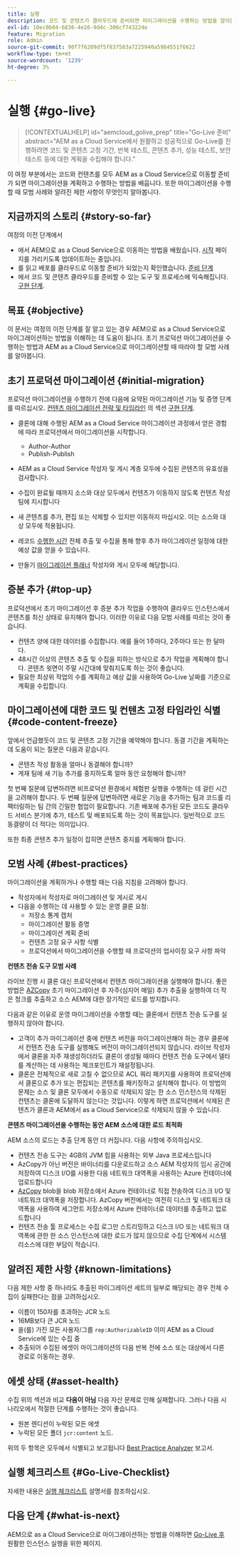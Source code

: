 ```yaml
---
title: 실행
description: 코드 및 콘텐츠가 클라우드에 준비되면 마이그레이션을 수행하는 방법을 알아봅니다
exl-id: 10ec0b04-6836-4e26-9d4c-306cf743224e
feature: Migration
role: Admin
source-git-commit: 90f7f6209df5f837583a7225940a5984551f6622
workflow-type: tm+mt
source-wordcount: '1239'
ht-degree: 3%

---
```


# 실행 {#go-live}

>[!CONTEXTUALHELP]
>id="aemcloud_golive_prep"
>title="Go-Live 준비"
>abstract="AEM as a Cloud Service에서 원활하고 성공적으로 Go-Live를 진행하려면 코드 및 콘텐츠 고정 기간, 반복 테스트, 콘텐츠 추가, 성능 테스트, 보안 테스트 등에 대한 계획을 수립해야 합니다."

이 여정 부분에서는 코드와 컨텐츠를 모두 AEM as a Cloud Service으로 이동할 준비가 되면 마이그레이션을 계획하고 수행하는 방법을 배웁니다. 또한 마이그레이션을 수행할 때 모범 사례와 알려진 제한 사항이 무엇인지 알아봅니다.

## 지금까지의 스토리 {#story-so-far}

여정의 이전 단계에서

* 에서 AEM으로 as a Cloud Service으로 이동하는 방법을 배웠습니다. [시작](/help/journey-migration/getting-started.md) 페이지를 가리키도록 업데이트하는 중입니다.
* 를 읽고 배포를 클라우드로 이동할 준비가 되었는지 확인했습니다. [준비 단계](/help/journey-migration/readiness.md)
* 에서 코드 및 콘텐츠 클라우드를 준비할 수 있는 도구 및 프로세스에 익숙해집니다. [구현 단계](/help/journey-migration/implementation.md).

## 목표 {#objective}

이 문서는 여정의 이전 단계를 잘 알고 있는 경우 AEM으로 as a Cloud Service으로 마이그레이션하는 방법을 이해하는 데 도움이 됩니다. 초기 프로덕션 마이그레이션을 수행하는 방법과 AEM as a Cloud Service으로 마이그레이션할 때 따라야 할 모범 사례를 알아봅니다.

## 초기 프로덕션 마이그레이션 {#initial-migration}

프로덕션 마이그레이션을 수행하기 전에 다음에 요약된 마이그레이션 기능 및 증명 단계를 따르십시오. [컨텐츠 마이그레이션 전략 및 타임라인](/help/journey-migration/implementation.md##strategy-timeline) 의 섹션 [구현 단계](/help/journey-migration/implementation.md).

* 클론에 대해 수행된 AEM as a Cloud Service 마이그레이션 과정에서 얻은 경험에 따라 프로덕션에서 마이그레이션을 시작합니다.
   * Author-Author
   * Publish-Publish

* AEM as a Cloud Service 작성자 및 게시 계층 모두에 수집된 콘텐츠의 유효성을 검사합니다.
* 수집이 완료될 때까지 소스와 대상 모두에서 컨텐츠가 이동하지 않도록 컨텐츠 작성 팀에 지시합니다
* 새 콘텐츠를 추가, 편집 또는 삭제할 수 있지만 이동하지 마십시오. 이는 소스와 대상 모두에 적용됩니다.
* 레코드 [수행한 시간](/help/journey-migration/implementation.md#gathering-data) 전체 추출 및 수집을 통해 향후 추가 마이그레이션 일정에 대한 예상 값을 얻을 수 있습니다.
* 만들기 [마이그레이션 플래너](/help/journey-migration/implementation.md#migration-plan) 작성자와 게시 모두에 해당합니다.

## 증분 추가 {#top-up}

프로덕션에서 초기 마이그레이션 후 증분 추가 작업을 수행하여 클라우드 인스턴스에서 콘텐츠를 최신 상태로 유지해야 합니다. 이러한 이유로 다음 모범 사례를 따르는 것이 좋습니다.

* 컨텐츠 양에 대한 데이터를 수집합니다. 예를 들어 1주마다, 2주마다 또는 한 달마다.
* 48시간 이상의 콘텐츠 추출 및 수집을 피하는 방식으로 추가 작업을 계획해야 합니다. 콘텐츠 윗면이 주말 시간대에 맞춰지도록 하는 것이 좋습니다.
* 필요한 최상위 작업의 수를 계획하고 예상 값을 사용하여 Go-Live 날짜를 기준으로 계획을 수립합니다.

## 마이그레이션에 대한 코드 및 컨텐츠 고정 타임라인 식별 {#code-content-freeze}

앞에서 언급했듯이 코드 및 콘텐츠 고정 기간을 예약해야 합니다. 동결 기간을 계획하는 데 도움이 되는 질문은 다음과 같습니다.

* 콘텐츠 작성 활동을 얼마나 동결해야 합니까?
* 게재 팀에 새 기능 추가를 중지하도록 얼마 동안 요청해야 합니까?

첫 번째 질문에 답변하려면 비프로덕션 환경에서 체험판 실행을 수행하는 데 걸린 시간을 고려해야 합니다. 두 번째 질문에 답변하려면 새로운 기능을 추가하는 팀과 코드를 리팩터링하는 팀 간의 긴밀한 협업이 필요합니다. 기존 배포에 추가된 모든 코드도 클라우드 서비스 분기에 추가, 테스트 및 배포되도록 하는 것이 목표입니다. 일반적으로 코드 동결량이 더 적다는 의미입니다.

또한 최종 콘텐츠 추가 일정이 잡히면 콘텐츠 중지를 계획해야 합니다.

## 모범 사례 {#best-practices}

마이그레이션을 계획하거나 수행할 때는 다음 지침을 고려해야 합니다.

* 작성자에서 작성자로 마이그레이션 및 게시로 게시
* 다음을 수행하는 데 사용할 수 있는 운영 클론 요청:
   * 저장소 통계 캡처
   * 마이그레이션 활동 증명
   * 마이그레이션 계획 준비
   * 컨텐츠 고정 요구 사항 식별
   * 프로덕션에서 마이그레이션을 수행할 때 프로덕션의 업사이징 요구 사항 파악

**컨텐츠 전송 도구 모범 사례**

라이브 진행 시 클론 대신 프로덕션에서 컨텐츠 마이그레이션을 실행해야 합니다. 좋은 방법은 [AZCopy](/help/journey-migration/content-transfer-tool/using-content-transfer-tool/handling-large-content-repositories.md) 초기 마이그레이션 후 자주(심지어 매일) 추가 추출을 실행하여 더 작은 청크를 추출하고 소스 AEM에 대한 장기적인 로드를 방지합니다.

다음과 같은 이유로 운영 마이그레이션을 수행할 때는 클론에서 컨텐츠 전송 도구를 실행하지 않아야 합니다.

* 고객이 추가 마이그레이션 중에 컨텐츠 버전을 마이그레이션해야 하는 경우 클론에서 컨텐츠 전송 도구를 실행해도 버전이 마이그레이션되지 않습니다. 라이브 작성자에서 클론을 자주 재생성하더라도 클론이 생성될 때마다 컨텐츠 전송 도구에서 델타를 계산하는 데 사용하는 체크포인트가 재설정됩니다.
* 클론은 전체적으로 새로 고칠 수 없으므로 ACL 쿼리 패키지를 사용하여 프로덕션에서 클론으로 추가 또는 편집되는 콘텐츠를 패키징하고 설치해야 합니다. 이 방법의 문제는 소스 및 클론 모두에서 수동으로 삭제되지 않는 한 소스 인스턴스의 삭제된 컨텐츠는 클론에 도달하지 않는다는 것입니다. 이렇게 하면 프로덕션에서 삭제된 콘텐츠가 클론과 AEM에서 as a Cloud Service으로 삭제되지 않을 수 있습니다.

**콘텐츠 마이그레이션을 수행하는 동안 AEM 소스에 대한 로드 최적화**

AEM 소스의 로드는 추출 단계 동안 더 커집니다. 다음 사항에 주의하십시오.

* 컨텐츠 전송 도구는 4GB의 JVM 힙을 사용하는 외부 Java 프로세스입니다
* AzCopy가 아닌 버전은 바이너리를 다운로드하고 소스 AEM 작성자의 임시 공간에 저장하여 디스크 I/O를 사용한 다음 네트워크 대역폭을 사용하는 Azure 컨테이너에 업로드합니다
* [AzCopy](/help/journey-migration/content-transfer-tool/using-content-transfer-tool/handling-large-content-repositories.md) blob을 blob 저장소에서 Azure 컨테이너로 직접 전송하여 디스크 I/O 및 네트워크 대역폭을 저장합니다. AzCopy 버전에서는 여전히 디스크 및 네트워크 대역폭을 사용하여 세그먼트 저장소에서 Azure 컨테이너로 데이터를 추출하고 업로드합니다
* 컨텐츠 전송 툴 프로세스는 수집 로그만 스트리밍하고 디스크 I/O 또는 네트워크 대역폭에 관한 한 소스 인스턴스에 대한 로드가 많지 않으므로 수집 단계에서 시스템 리소스에 대한 부담이 적습니다.

## 알려진 제한 사항 {#known-limitations}

다음 제한 사항 중 하나라도 추출된 마이그레이션 세트의 일부로 해당되는 경우 전체 수집이 실패한다는 점을 고려하십시오.

* 이름이 150자를 초과하는 JCR 노드
* 16MB보다 큰 JCR 노드
* 을(를) 가진 모든 사용자/그룹 `rep:AuthorizableID` 이미 AEM as a Cloud Service에 있는 수집 중
* 추출되어 수집된 에셋이 마이그레이션의 다음 반복 전에 소스 또는 대상에서 다른 경로로 이동하는 경우.

## 에셋 상태 {#asset-health}

수집 위의 섹션과 비교 **다음이 아님** 다음 자산 문제로 인해 실패합니다. 그러나 다음 시나리오에서 적절한 단계를 수행하는 것이 좋습니다.

* 원본 렌디션이 누락된 모든 에셋
* 누락된 모든 폴더 `jcr:content` 노드.

위의 두 항목은 모두에서 식별되고 보고됩니다 [Best Practice Analyzer](/help/journey-migration/best-practices-analyzer/overview-best-practices-analyzer.md) 보고서.

## 실행 체크리스트 {#Go-Live-Checklist}

자세한 내용은 [실행 체크리스트](/help/journey-onboarding/go-live-checklist.md) 설명서를 참조하십시오.

## 다음 단계 {#what-is-next}

AEM으로 as a Cloud Service으로 마이그레이션하는 방법을 이해하면 [Go-Live 후](/help/journey-migration/post-go-live.md) 원활한 인스턴스 실행을 위한 페이지.
